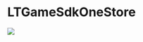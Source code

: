 # LTGameSdkOneStore
[![](https://jitpack.io/v/muyishuangfeng/LTGameSdkOneStore.svg)](https://jitpack.io/#muyishuangfeng/LTGameSdkOneStore)
